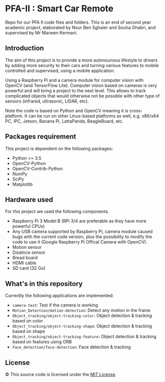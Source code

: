 # PFA-II : Smart Car Remote

Repo for our PFA II code files and folders.
This is an end of second year academic project, elaborated by Nour Ben Sghaier and Souha Ghabri, and supervised by Mr Marwen Kermani.

## Introduction

The aim of this project is to provide a more autonounous lifestyle to drivers by adding more security to their cars and turning various features to mobile controlled and supervised, using a mobile application.

Using a Raspberry Pi and a camera module for computer vision with OpenCV (and TensorFlow Lite). 
Computer vision based on cameras is very powerful and will bring a project to the next level. 
This allows to track complicated objects that would otherwise not be possible with other type of sensors (infrared, ultrasonic, LiDAR, etc).

Note the code is based on Python and OpenCV meaning it is cross-platform. 
It can be run on other Linux-based platforms as well, e.g. x86/x64 PC, IPC, Jetson, Banana Pi, LattaPanda, BeagleBoard, etc.

## Packages requirement

This project is dependent on the following packages:

- Python >= 3.5
- OpenCV-Python
- OpenCV-Contrib-Python
- NumPy
- SciPy
- Matplotlib

## Hardware used

For this project we used the following components.
- Raspberry Pi 3 Model B (RPi 3/4 are preferable as they have more powerful CPUs)
- Any USB camera supported by Raspberry Pi, camera module caused bugs with the current code version, plus the possibility to modify the code to use it (Google Raspberry Pi Offical Camera with OpenCV).
- Motion sensor
- Disatnce sensor
- Bread board
- HDMI cable
- SD card (32 Go)

## What's in this repository

Currently the following applications are implemented:

- `camera-test`: Test if the camera is working
- `Motion_Detection/motion-detection`: Detect any motion in the frame
- `Object_tracking/object-tracking-color`: Object detection & tracking based on color
- `Object_tracking/object-tracking-shape`: Object detection & tracking based on shape
- `Object_tracking/object-tracking-feature`: Object detection & tracking based on features using ORB
- `Face_detection/face-detection`: Face detection & tracking

## License

© This source code is licensed under the [MIT License](LICENSE).
